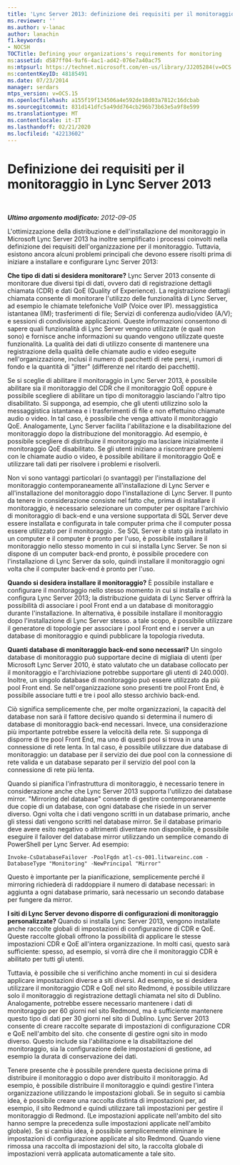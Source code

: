```yaml
---
title: 'Lync Server 2013: definizione dei requisiti per il monitoraggio'
ms.reviewer: ''
ms.author: v-lanac
author: lanachin
f1.keywords:
- NOCSH
TOCTitle: Defining your organizations's requirements for monitoring
ms:assetid: d587ff04-9af6-4ac1-ad42-076e7a40ac75
ms:mtpsurl: https://technet.microsoft.com/en-us/library/JJ205284(v=OCS.15)
ms:contentKeyID: 48185491
ms.date: 07/23/2014
manager: serdars
mtps_version: v=OCS.15
ms.openlocfilehash: a155f19f134506a4e592de18d03a7812c16dcbab
ms.sourcegitcommit: 831d141dfc5a49dd764cb296b73b63e5a9f8e599
ms.translationtype: MT
ms.contentlocale: it-IT
ms.lasthandoff: 02/21/2020
ms.locfileid: "42213602"
---
```

<div data-xmlns="http://www.w3.org/1999/xhtml">

<div class="topic" data-xmlns="http://www.w3.org/1999/xhtml" data-msxsl="urn:schemas-microsoft-com:xslt" data-cs="https://msdn.microsoft.com/">

<div data-asp="https://msdn2.microsoft.com/asp">

# <a name="defining-your-requirements-for-monitoring-in-lync-server-2013"></a>Definizione dei requisiti per il monitoraggio in Lync Server 2013

</div>

<div id="mainSection">

<div id="mainBody">

<span> </span>

_**Ultimo argomento modificato:** 2012-09-05_

L'ottimizzazione della distribuzione e dell'installazione del monitoraggio in Microsoft Lync Server 2013 ha inoltre semplificato i processi coinvolti nella definizione dei requisiti dell'organizzazione per il monitoraggio. Tuttavia, esistono ancora alcuni problemi principali che devono essere risolti prima di iniziare a installare e configurare Lync Server 2013:

**Che tipo di dati si desidera monitorare?** Lync Server 2013 consente di monitorare due diversi tipi di dati, ovvero dati di registrazione dettagli chiamata (CDR) e dati QoE (Quality of Experience). La registrazione dettagli chiamata consente di monitorare l'utilizzo delle funzionalità di Lync Server, ad esempio le chiamate telefoniche VoIP (Voice over IP). messaggistica istantanea (IM); trasferimenti di file; Servizi di conferenza audio/video (A/V); e sessioni di condivisione applicazioni. Queste informazioni consentono di sapere quali funzionalità di Lync Server vengono utilizzate (e quali non sono) e fornisce anche informazioni su quando vengono utilizzate queste funzionalità. La qualità dei dati di utilizzo consente di mantenere una registrazione della qualità delle chiamate audio e video eseguite nell'organizzazione, inclusi il numero di pacchetti di rete persi, i rumori di fondo e la quantità di "jitter" (differenze nel ritardo dei pacchetti).

Se si sceglie di abilitare il monitoraggio in Lync Server 2013, è possibile abilitare sia il monitoraggio del CDR che il monitoraggio QoE oppure è possibile scegliere di abilitare un tipo di monitoraggio lasciando l'altro tipo disabilitato. Si supponga, ad esempio, che gli utenti utilizzino solo la messaggistica istantanea e i trasferimenti di file e non effettuino chiamate audio o video. In tal caso, è possibile che venga attivato il monitoraggio QoE. Analogamente, Lync Server facilita l'abilitazione e la disabilitazione del monitoraggio dopo la distribuzione del monitoraggio. Ad esempio, è possibile scegliere di distribuire il monitoraggio ma lasciare inizialmente il monitoraggio QoE disabilitato. Se gli utenti iniziano a riscontrare problemi con le chiamate audio o video, è possibile abilitare il monitoraggio QoE e utilizzare tali dati per risolvere i problemi e risolverli.

Non vi sono vantaggi particolari (o svantaggi) per l'installazione del monitoraggio contemporaneamente all'installazione di Lync Server e all'installazione del monitoraggio dopo l'installazione di Lync Server. Il punto da tenere in considerazione consiste nel fatto che, prima di installare il monitoraggio, è necessario selezionare un computer per ospitare l'archivio di monitoraggio di back-end e una versione supportata di SQL Server deve essere installata e configurata in tale computer prima che il computer possa essere utilizzato per il monitoraggio . Se SQL Server è stato già installato in un computer e il computer è pronto per l'uso, è possibile installare il monitoraggio nello stesso momento in cui si installa Lync Server. Se non si dispone di un computer back-end pronto, è possibile procedere con l'installazione di Lync Server da solo, quindi installare il monitoraggio ogni volta che il computer back-end è pronto per l'uso.

**Quando si desidera installare il monitoraggio?** È possibile installare e configurare il monitoraggio nello stesso momento in cui si installa e si configura Lync Server 2013; la distribuzione guidata di Lync Server offrirà la possibilità di associare i pool Front end a un database di monitoraggio durante l'installazione. In alternativa, è possibile installare il monitoraggio dopo l'installazione di Lync Server stesso. a tale scopo, è possibile utilizzare il generatore di topologie per associare i pool Front end e i server a un database di monitoraggio e quindi pubblicare la topologia riveduta.

**Quanti database di monitoraggio back-end sono necessari?** Un singolo database di monitoraggio può supportare decine di migliaia di utenti (per Microsoft Lync Server 2010, è stato valutato che un database collocato per il monitoraggio e l'archiviazione potrebbe supportare gli utenti di 240.000). Inoltre, un singolo database di monitoraggio può essere utilizzato da più pool Front end. Se nell'organizzazione sono presenti tre pool Front End, è possibile associare tutti e tre i pool allo stesso archivio back-end.

Ciò significa semplicemente che, per molte organizzazioni, la capacità del database non sarà il fattore decisivo quando si determina il numero di database di monitoraggio back-end necessari. Invece, una considerazione più importante potrebbe essere la velocità della rete. Si supponga di disporre di tre pool Front End, ma uno di questi pool si trova in una connessione di rete lenta. In tal caso, è possibile utilizzare due database di monitoraggio: un database per il servizio dei due pool con la connessione di rete valida e un database separato per il servizio del pool con la connessione di rete più lenta.

Quando si pianifica l'infrastruttura di monitoraggio, è necessario tenere in considerazione anche che Lync Server 2013 supporta l'utilizzo dei database mirror. "Mirroring del database" consente di gestire contemporaneamente due copie di un database, con ogni database che risiede in un server diverso. Ogni volta che i dati vengono scritti in un database primario, anche gli stessi dati vengono scritti nel database mirror. Se il database primario deve avere esito negativo o altrimenti diventare non disponibile, è possibile eseguire il failover del database mirror utilizzando un semplice comando di PowerShell per Lync Server. Ad esempio:

    Invoke-CsDatabaseFailover -PoolFqdn atl-cs-001.litwareinc.com -DatabaseType "Monitoring" -NewPrincipal "Mirror"

Questo è importante per la pianificazione, semplicemente perché il mirroring richiederà di raddoppiare il numero di database necessari: in aggiunta a ogni database primario, sarà necessario un secondo database per fungere da mirror.

**I siti di Lync Server devono disporre di configurazioni di monitoraggio personalizzate?** Quando si installa Lync Server 2013, vengono installate anche raccolte globali di impostazioni di configurazione di CDR e QoE. Queste raccolte globali offrono la possibilità di applicare le stesse impostazioni CDR e QoE all'intera organizzazione. In molti casi, questo sarà sufficiente: spesso, ad esempio, si vorrà dire che il monitoraggio CDR è abilitato per tutti gli utenti.

Tuttavia, è possibile che si verifichino anche momenti in cui si desidera applicare impostazioni diverse a siti diversi. Ad esempio, se si desidera utilizzare il monitoraggio CDR e QoE nel sito Redmond, è possibile utilizzare solo il monitoraggio di registrazione dettagli chiamata nel sito di Dublino. Analogamente, potrebbe essere necessario mantenere i dati di monitoraggio per 60 giorni nel sito Redmond, ma è sufficiente mantenere questo tipo di dati per 30 giorni nel sito di Dublino. Lync Server 2013 consente di creare raccolte separate di impostazioni di configurazione CDR e QoE nell'ambito del sito. che consente di gestire ogni sito in modo diverso. Questo include sia l'abilitazione e la disabilitazione del monitoraggio, sia la configurazione delle impostazioni di gestione, ad esempio la durata di conservazione dei dati.

Tenere presente che è possibile prendere questa decisione prima di distribuire il monitoraggio o dopo aver distribuito il monitoraggio. Ad esempio, è possibile distribuire il monitoraggio e quindi gestire l'intera organizzazione utilizzando le impostazioni globali. Se in seguito si cambia idea, è possibile creare una raccolta distinta di impostazioni per, ad esempio, il sito Redmond e quindi utilizzare tali impostazioni per gestire il monitoraggio di Redmond. (Le impostazioni applicate nell'ambito del sito hanno sempre la precedenza sulle impostazioni applicate nell'ambito globale). Se si cambia idea, è possibile semplicemente eliminare le impostazioni di configurazione applicate al sito Redmond. Quando viene rimossa una raccolta di impostazioni del sito, la raccolta globale di impostazioni verrà applicata automaticamente a tale sito.

</div>

<span> </span>

</div>

</div>

</div>

